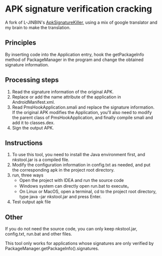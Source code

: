 # APK signature verification cracking 
A fork of L-JINBIN's [ApkSignatureKiller](https://github.com/L-JINBIN/ApkSignatureKiller), using a mix of google translator and my brain to make the translation.

## Principles
By inserting code into the Application entry, hook the getPackageInfo method of PackageManager in the program and change the obtained signature information.

## Processing steps
1. Read the signature information of the original APK.
2. Replace or add the name attribute of the application in AndroidManifest.xml.
3. Read PmsHookApplication.smali and replace the signature information. If the original APK modifies the Application, you'll also need to modify the parent class of PmsHookApplication, and finally compile smali and add it to classes.dex.
4. Sign the output APK.

## Instructions
1. To use this tool, you need to install the Java environment first, and nkstool.jar is a compiled file.
2. Modify the configuration information in config.txt as needed, and put the corresponding apk in the project root directory.
3. run, three ways
    - Open the project with IDEA and run the source code
    - Windows system can directly open run.bat to execute。
    - On Linux or MacOS, open a terminal, cd to the project root directory, type java -jar nkstool.jar and press Enter.
4. Test output apk file

## Other
If you do not need the source code, you can only keep nkstool.jar, config.txt, run.bat and other files.

This tool only works for applications whose signatures are only verified by PackageManager.getPackageInfo().signatures.
